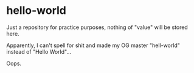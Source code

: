 # hello-world
Just a repository for practice purposes, nothing of "value" will be stored here.

Apparently, I can't spell for shit and made my OG master "hell-world" instead of "Hello World"...

Oops.
